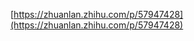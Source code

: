 [https://zhuanlan.zhihu.com/p/57947428](https://zhuanlan.zhihu.com/p/57947428)








































































